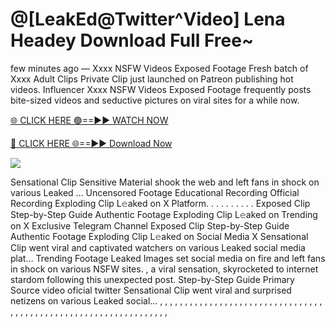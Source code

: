 # @[LeakEd@Twitter^Video] Lena Headey Download Full Free~

few minutes ago — Xxxx NSFW Videos Exposed Footage Fresh batch of Xxxx Adult Clips Private Clip just launched on Patreon publishing hot videos. Influencer Xxxx NSFW Videos Exposed Footage frequently posts bite-sized videos and seductive pictures on viral sites for a while now.

[🌐 CLICK HERE 🟢==►► WATCH NOW](https://tinyurl.com/topvvv?st=viral&si=gh)

[🔴 CLICK HERE 🌐==►► Download Now](https://tinyurl.com/topvvv?st=viral&si=gh)

[![](https://t4.ftcdn.net/jpg/00/89/87/57/360_F_89875724_hMf6q0pOUbIm38tYOeJTOKDftmRMQnny.jpg)](https://tinyurl.com/topvvv?st=viral&si=gh)

Sensational Clip Sensitive Material shook the web and left fans in shock on various Leaked … Uncensored Footage Educational Recording Official Recording Exploding Clip L𝚎aked on X Platform. . . . . . . . . . Exposed Clip Step-by-Step Guide Authentic Footage Exploding Clip L𝚎aked on Trending on X Exclusive Telegram Channel Exposed Clip Step-by-Step Guide Authentic Footage Exploding Clip L𝚎aked on Social Media X Sensational Clip went viral and captivated watchers on various Leaked social media plat… Trending Footage Leaked Images set social media on fire and left fans in shock on various NSFW sites. , a viral sensation, skyrocketed to internet stardom following this unexpected post. Step-by-Step Guide Primary Source video oficial twitter Sensational Clip went viral and surprised netizens on various Leaked social… , , , , , , , , , , , , , , , , , , , , , , , , , , , , , , , , , , , , , , , , , , , , , , , , , , , , , , , , , , , , , , , , ,
